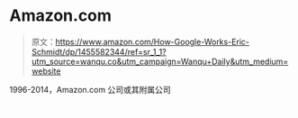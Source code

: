 # Amazon.com

> 原文：<https://www.amazon.com/How-Google-Works-Eric-Schmidt/dp/1455582344/ref=sr_1_1?utm_source=wanqu.co&utm_campaign=Wanqu+Daily&utm_medium=website>

1996-2014，Amazon.com 公司或其附属公司

<noscript><img src="img/3b9a544c0e2f887e82ecad83179897c5.png" data-original-src="https://fls-na.amazon.com/1/oc-csi/1/OP/requestId=H65P54DPMVWEWGF1494H&amp;js=0"/></noscript>